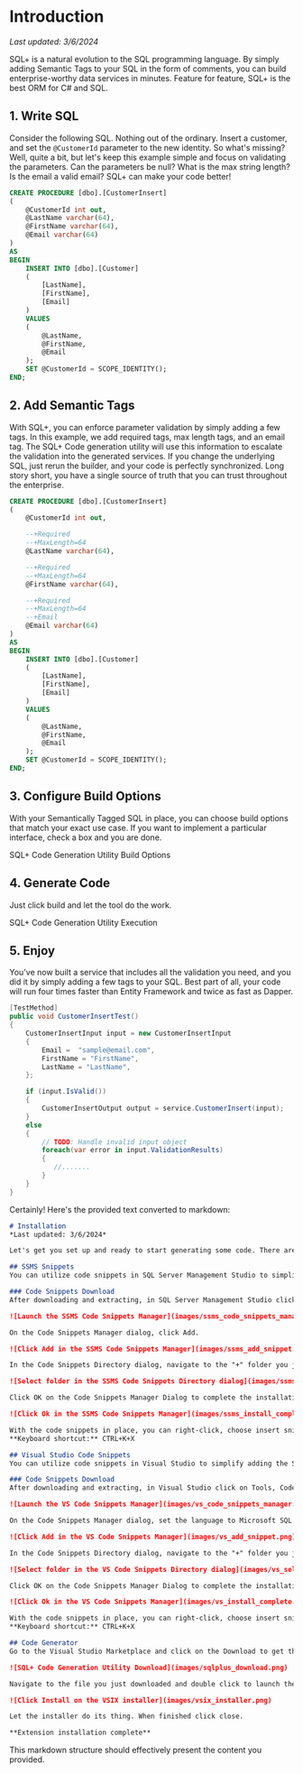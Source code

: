 # Introduction
*Last updated: 3/6/2024*

SQL+ is a natural evolution to the SQL programming language. By simply adding Semantic Tags to your SQL in the form of comments, you can build enterprise-worthy data services in minutes. Feature for feature, SQL+ is the best ORM for C# and SQL.

## 1. Write SQL
Consider the following SQL. Nothing out of the ordinary. Insert a customer, and set the `@CustomerId` parameter to the new identity. So what's missing? Well, quite a bit, but let's keep this example simple and focus on validating the parameters. Can the parameters be null? What is the max string length? Is the email a valid email? SQL+ can make your code better!

```sql
CREATE PROCEDURE [dbo].[CustomerInsert]
(
    @CustomerId int out,
    @LastName varchar(64),
    @FirstName varchar(64),
    @Email varchar(64)
)
AS
BEGIN
    INSERT INTO [dbo].[Customer]
    (
        [LastName],
        [FirstName],
        [Email]
    )
    VALUES
    (
        @LastName,
        @FirstName,
        @Email
    );
    SET @CustomerId = SCOPE_IDENTITY();
END;
```

## 2. Add Semantic Tags
With SQL+, you can enforce parameter validation by simply adding a few tags. In this example, we add required tags, max length tags, and an email tag. The SQL+ Code generation utility will use this information to escalate the validation into the generated services. If you change the underlying SQL, just rerun the builder, and your code is perfectly synchronized. Long story short, you have a single source of truth that you can trust throughout the enterprise.

```sql
CREATE PROCEDURE [dbo].[CustomerInsert]
(
    @CustomerId int out,

    --+Required
    --+MaxLength=64
    @LastName varchar(64),

    --+Required
    --+MaxLength=64
    @FirstName varchar(64),

    --+Required
    --+MaxLength=64
    --+Email
    @Email varchar(64)
)
AS
BEGIN
    INSERT INTO [dbo].[Customer]
    (
        [LastName],
        [FirstName],
        [Email]
    )
    VALUES
    (
        @LastName,
        @FirstName,
        @Email
    );
    SET @CustomerId = SCOPE_IDENTITY();
END;
```

## 3. Configure Build Options
With your Semantically Tagged SQL in place, you can choose build options that match your exact use case. If you want to implement a particular interface, check a box and you are done.

SQL+ Code Generation Utility Build Options

## 4. Generate Code
Just click build and let the tool do the work.

SQL+ Code Generation Utility Execution

## 5. Enjoy
You've now built a service that includes all the validation you need, and you did it by simply adding a few tags to your SQL. Best part of all, your code will run four times faster than Entity Framework and twice as fast as Dapper.

```csharp
[TestMethod]
public void CustomerInsertTest()
{
    CustomerInsertInput input = new CustomerInsertInput
    {
        Email =  "sample@email.com",
        FirstName = "FirstName",
        LastName = "LastName",
    };

    if (input.IsValid())
    {
        CustomerInsertOutput output = service.CustomerInsert(input);
    }
    else
    {
        // TODO: Handle invalid input object
        foreach(var error in input.ValidationResults)
        {
           //.......
        }
    }
}
```
Certainly! Here's the provided text converted to markdown:

```markdown
# Installation
*Last updated: 3/6/2024*

Let's get you set up and ready to start generating some code. There are a few requirements before using these tools; you will need Visual Studio and SQL Server Management Studio. If you don't have these, you can get the SQL Developer Edition and the Visual Studio Community Edition for free from Microsoft.

## SSMS Snippets
You can utilize code snippets in SQL Server Management Studio to simplify adding the Semantic Tags when building database routines. To install the snippets download and extract the snippets. After extraction, it's helpful to move the "+" folder to a convenient location.

### Code Snippets Download
After downloading and extracting, in SQL Server Management Studio click on Tools, Code Snippets Manager.

![Launch the SSMS Code Snippets Manager](images/ssms_code_snippets_manager.png)

On the Code Snippets Manager dialog, click Add.

![Click Add in the SSMS Code Snippets Manager](images/ssms_add_snippet.png)

In the Code Snippets Directory dialog, navigate to the "+" folder you just extracted, and click Select Folder.

![Select folder in the SSMS Code Snippets Directory dialog](images/ssms_select_folder.png)

Click OK on the Code Snippets Manager Dialog to complete the installation.

![Click Ok in the SSMS Code Snippets Manager](images/ssms_install_complete.png)

With the code snippets in place, you can right-click, choose insert snippet, select the + folder, and add the desired tags.
**Keyboard shortcut:** CTRL+K+X

## Visual Studio Code Snippets
You can utilize code snippets in Visual Studio to simplify adding the Semantic Tags when building ad-hoc queries. To install the snippets download and extract the snippets. After extraction, it's helpful to move the "+" folder to a convenient location.

### Code Snippets Download
After downloading and extracting, in Visual Studio click on Tools, Code Snippets Manager.

![Launch the VS Code Snippets Manager](images/vs_code_snippets_manager.png)

On the Code Snippets Manager dialog, set the language to Microsoft SQL Server Data Tools and click Add.

![Click Add in the VS Code Snippets Manager](images/vs_add_snippet.png)

In the Code Snippets Directory dialog, navigate to the "+" folder you just extracted, and click Select Folder.

![Select folder in the VS Code Snippets Directory dialog](images/vs_select_folder.png)

Click OK on the Code Snippets Manager Dialog to complete the installation.

![Click Ok in the VS Code Snippets Manager](images/vs_install_complete.png)

With the code snippets in place, you can right-click, choose insert snippet, select the "+" folder, and add the desired tags.
**Keyboard shortcut:** CTRL+K+X

## Code Generator
Go to the Visual Studio Marketplace and click on the Download to get the SQL+ Code Generation Utility.

![SQL+ Code Generation Utility Download](images/sqlplus_download.png)

Navigate to the file you just downloaded and double click to launch the VSIX Installer, then click Install.

![Click Install on the VSIX installer](images/vsix_installer.png)

Let the installer do its thing. When finished click close.

**Extension installation complete**
```

This markdown structure should effectively present the content you provided.
